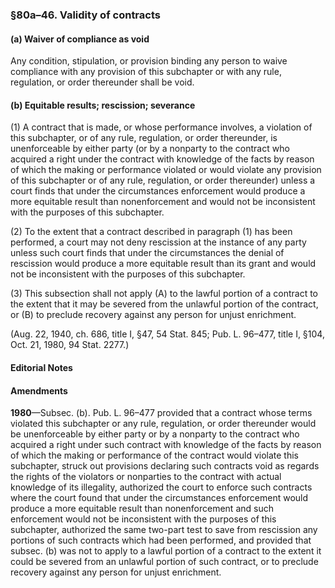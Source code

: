 ### §80a–46. Validity of contracts ###

#### (a) Waiver of compliance as void ####

Any condition, stipulation, or provision binding any person to waive compliance with any provision of this subchapter or with any rule, regulation, or order thereunder shall be void.

#### (b) Equitable results; rescission; severance ####

(1) A contract that is made, or whose performance involves, a violation of this subchapter, or of any rule, regulation, or order thereunder, is unenforceable by either party (or by a nonparty to the contract who acquired a right under the contract with knowledge of the facts by reason of which the making or performance violated or would violate any provision of this subchapter or of any rule, regulation, or order thereunder) unless a court finds that under the circumstances enforcement would produce a more equitable result than nonenforcement and would not be inconsistent with the purposes of this subchapter.

(2) To the extent that a contract described in paragraph (1) has been performed, a court may not deny rescission at the instance of any party unless such court finds that under the circumstances the denial of rescission would produce a more equitable result than its grant and would not be inconsistent with the purposes of this subchapter.

(3) This subsection shall not apply (A) to the lawful portion of a contract to the extent that it may be severed from the unlawful portion of the contract, or (B) to preclude recovery against any person for unjust enrichment.

(Aug. 22, 1940, ch. 686, title I, §47, 54 Stat. 845; Pub. L. 96–477, title I, §104, Oct. 21, 1980, 94 Stat. 2277.)

#### **Editorial Notes** ####

#### Amendments ####

**1980**—Subsec. (b). Pub. L. 96–477 provided that a contract whose terms violated this subchapter or any rule, regulation, or order thereunder would be unenforceable by either party or by a nonparty to the contract who acquired a right under such contract with knowledge of the facts by reason of which the making or performance of the contract would violate this subchapter, struck out provisions declaring such contracts void as regards the rights of the violators or nonparties to the contract with actual knowledge of its illegality, authorized the court to enforce such contracts where the court found that under the circumstances enforcement would produce a more equitable result than nonenforcement and such enforcement would not be inconsistent with the purposes of this subchapter, authorized the same two-part test to save from rescission any portions of such contracts which had been performed, and provided that subsec. (b) was not to apply to a lawful portion of a contract to the extent it could be severed from an unlawful portion of such contract, or to preclude recovery against any person for unjust enrichment.